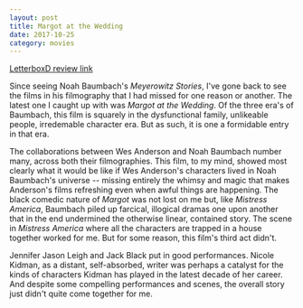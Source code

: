 ```yaml
---
layout: post
title: Margot at the Wedding
date: 2017-10-25
category: movies
---
```

 
[LetterboxD review link](https://letterboxd.com/samarthbhaskar/film/margot-at-the-wedding/)

Since seeing Noah Baumbach's <em>Meyerowitz Stories</em>, I've gone back to see the films in his filmography that I had missed for one reason or another. The latest one I caught up with was <em>Margot at the Wedding</em>. Of the three era's of Baumbach, this film is squarely in the dysfunctional family, unlikeable people, irredemable character era. But as such, it is one a formidable entry in that era. 

The collaborations between Wes Anderson and Noah Baumbach number many, across both their filmographies. This film, to my mind, showed most clearly what it would be like if Wes Anderson's characters lived in Noah Baumbach's universe -- missing entirely the whimsy and magic that makes Anderson's films refreshing even when awful things are happening. The black comedic nature of <em>Margot</em> was not lost on me but, like <em>Mistress America</em>, Baumbach piled up farcical, illogical dramas one upon another that in the end undermined the otherwise linear, contained story. The scene in <em>Mistress America</em> where all the characters are trapped in a house together worked for me. But for some reason, this film's third act didn't. 

Jennifer Jason Leigh and Jack Black put in good performances. Nicole Kidman, as a distant, self-absorbed, writer was perhaps a catalyst for the kinds of characters Kidman has played in the latest decade of her career. And despite some compelling performances and scenes, the overall story just didn't quite come together for me.